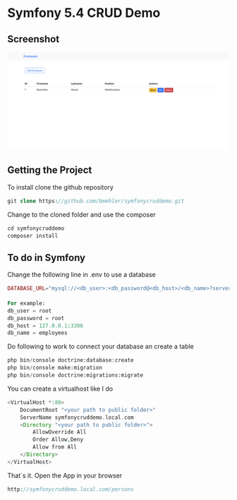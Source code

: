 # Symfony 5.4 CRUD Demo

## Screenshot

![Symfony Crud Demo](screenshot1.png)

## Getting the Project

To install clone the github repository

```php
git clone https://github.com/bmehler/symfonycruddemo.git
```

Change to the cloned folder and use the composer

```php
cd symfonycruddemo
composer install
```

## To do in Symfony

Change the following line in .env to use a database

```php
DATABASE_URL="mysql://<db_user>:<db_password@<db_host>/<db_name>?serverVersion=5.7"

For example:
db_user = root
db_password = root
db_host = 127.0.0.1:3306
db_name = employees
```
Do following to work to connect your database an create a table

```php
php bin/console doctrine:database:create
php bin/console make:migration
php bin/console doctrine:migrations:migrate
```

You can create a virtualhost like I do
```php
<VirtualHost *:80>
    DocumentRoot "<your path to public folder>"
    ServerName symfonycruddemo.local.com
    <Directory "<your path to public folder>">
        AllowOverride All
        Order Allow,Deny
        Allow from All
    </Directory>
</VirtualHost>
```

That`s it. Open the App in your browser
```php
http://symfonycruddemo.local.com/persons
```